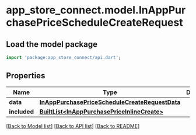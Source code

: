 # app_store_connect.model.InAppPurchasePriceScheduleCreateRequest

## Load the model package
```dart
import 'package:app_store_connect/api.dart';
```

## Properties
Name | Type | Description | Notes
------------ | ------------- | ------------- | -------------
**data** | [**InAppPurchasePriceScheduleCreateRequestData**](InAppPurchasePriceScheduleCreateRequestData.md) |  | 
**included** | [**BuiltList&lt;InAppPurchasePriceInlineCreate&gt;**](InAppPurchasePriceInlineCreate.md) |  | [optional] 

[[Back to Model list]](../README.md#documentation-for-models) [[Back to API list]](../README.md#documentation-for-api-endpoints) [[Back to README]](../README.md)


